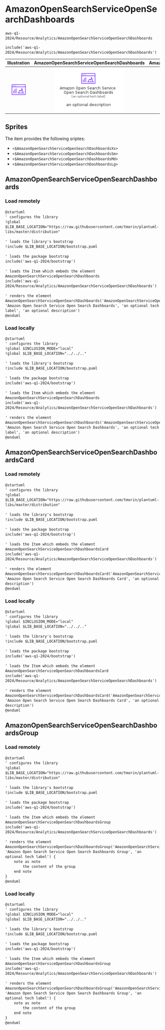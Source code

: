 # AmazonOpenSearchServiceOpenSearchDashboards


```text
aws-q1-2024/Resource/Analytics/AmazonOpenSearchServiceOpenSearchDashboards
```

```text
include('aws-q1-2024/Resource/Analytics/AmazonOpenSearchServiceOpenSearchDashboards')
```



| Illustration | AmazonOpenSearchServiceOpenSearchDashboards | AmazonOpenSearchServiceOpenSearchDashboardsCard | AmazonOpenSearchServiceOpenSearchDashboardsGroup |
| :---: | :---: | :---: | :---: |
| ![illustration for Illustration](../../../aws-q1-2024/Resource/Analytics/AmazonOpenSearchServiceOpenSearchDashboards.png) | ![illustration for AmazonOpenSearchServiceOpenSearchDashboards](../../../aws-q1-2024/Resource/Analytics/AmazonOpenSearchServiceOpenSearchDashboards.Local.png) | ![illustration for AmazonOpenSearchServiceOpenSearchDashboardsCard](../../../aws-q1-2024/Resource/Analytics/AmazonOpenSearchServiceOpenSearchDashboardsCard.Local.png) | ![illustration for AmazonOpenSearchServiceOpenSearchDashboardsGroup](../../../aws-q1-2024/Resource/Analytics/AmazonOpenSearchServiceOpenSearchDashboardsGroup.Local.png) |



## Sprites
The item provides the following sriptes:

- `<$AmazonOpenSearchServiceOpenSearchDashboardsXs>`
- `<$AmazonOpenSearchServiceOpenSearchDashboardsSm>`
- `<$AmazonOpenSearchServiceOpenSearchDashboardsMd>`
- `<$AmazonOpenSearchServiceOpenSearchDashboardsLg>`





## AmazonOpenSearchServiceOpenSearchDashboards

### Load remotely
```plantuml
@startuml
' configures the library
!global $LIB_BASE_LOCATION="https://raw.githubusercontent.com/tmorin/plantuml-libs/master/distribution"

' loads the library's bootstrap
!include $LIB_BASE_LOCATION/bootstrap.puml

' loads the package bootstrap
include('aws-q1-2024/bootstrap')

' loads the Item which embeds the element AmazonOpenSearchServiceOpenSearchDashboards
include('aws-q1-2024/Resource/Analytics/AmazonOpenSearchServiceOpenSearchDashboards')

' renders the element
AmazonOpenSearchServiceOpenSearchDashboards('AmazonOpenSearchServiceOpenSearchDashboards', 'Amazon Open Search Service Open Search Dashboards', 'an optional tech label', 'an optional description')
@enduml
```

### Load locally
```plantuml
@startuml
' configures the library
!global $INCLUSION_MODE="local"
!global $LIB_BASE_LOCATION="../../.."

' loads the library's bootstrap
!include $LIB_BASE_LOCATION/bootstrap.puml

' loads the package bootstrap
include('aws-q1-2024/bootstrap')

' loads the Item which embeds the element AmazonOpenSearchServiceOpenSearchDashboards
include('aws-q1-2024/Resource/Analytics/AmazonOpenSearchServiceOpenSearchDashboards')

' renders the element
AmazonOpenSearchServiceOpenSearchDashboards('AmazonOpenSearchServiceOpenSearchDashboards', 'Amazon Open Search Service Open Search Dashboards', 'an optional tech label', 'an optional description')
@enduml
```

## AmazonOpenSearchServiceOpenSearchDashboardsCard

### Load remotely
```plantuml
@startuml
' configures the library
!global $LIB_BASE_LOCATION="https://raw.githubusercontent.com/tmorin/plantuml-libs/master/distribution"

' loads the library's bootstrap
!include $LIB_BASE_LOCATION/bootstrap.puml

' loads the package bootstrap
include('aws-q1-2024/bootstrap')

' loads the Item which embeds the element AmazonOpenSearchServiceOpenSearchDashboardsCard
include('aws-q1-2024/Resource/Analytics/AmazonOpenSearchServiceOpenSearchDashboards')

' renders the element
AmazonOpenSearchServiceOpenSearchDashboardsCard('AmazonOpenSearchServiceOpenSearchDashboardsCard', 'Amazon Open Search Service Open Search Dashboards Card', 'an optional description')
@enduml
```

### Load locally
```plantuml
@startuml
' configures the library
!global $INCLUSION_MODE="local"
!global $LIB_BASE_LOCATION="../../.."

' loads the library's bootstrap
!include $LIB_BASE_LOCATION/bootstrap.puml

' loads the package bootstrap
include('aws-q1-2024/bootstrap')

' loads the Item which embeds the element AmazonOpenSearchServiceOpenSearchDashboardsCard
include('aws-q1-2024/Resource/Analytics/AmazonOpenSearchServiceOpenSearchDashboards')

' renders the element
AmazonOpenSearchServiceOpenSearchDashboardsCard('AmazonOpenSearchServiceOpenSearchDashboardsCard', 'Amazon Open Search Service Open Search Dashboards Card', 'an optional description')
@enduml
```

## AmazonOpenSearchServiceOpenSearchDashboardsGroup

### Load remotely
```plantuml
@startuml
' configures the library
!global $LIB_BASE_LOCATION="https://raw.githubusercontent.com/tmorin/plantuml-libs/master/distribution"

' loads the library's bootstrap
!include $LIB_BASE_LOCATION/bootstrap.puml

' loads the package bootstrap
include('aws-q1-2024/bootstrap')

' loads the Item which embeds the element AmazonOpenSearchServiceOpenSearchDashboardsGroup
include('aws-q1-2024/Resource/Analytics/AmazonOpenSearchServiceOpenSearchDashboards')

' renders the element
AmazonOpenSearchServiceOpenSearchDashboardsGroup('AmazonOpenSearchServiceOpenSearchDashboardsGroup', 'Amazon Open Search Service Open Search Dashboards Group', 'an optional tech label') {
    note as note
        the content of the group
    end note
}
@enduml
```

### Load locally
```plantuml
@startuml
' configures the library
!global $INCLUSION_MODE="local"
!global $LIB_BASE_LOCATION="../../.."

' loads the library's bootstrap
!include $LIB_BASE_LOCATION/bootstrap.puml

' loads the package bootstrap
include('aws-q1-2024/bootstrap')

' loads the Item which embeds the element AmazonOpenSearchServiceOpenSearchDashboardsGroup
include('aws-q1-2024/Resource/Analytics/AmazonOpenSearchServiceOpenSearchDashboards')

' renders the element
AmazonOpenSearchServiceOpenSearchDashboardsGroup('AmazonOpenSearchServiceOpenSearchDashboardsGroup', 'Amazon Open Search Service Open Search Dashboards Group', 'an optional tech label') {
    note as note
        the content of the group
    end note
}
@enduml
```

